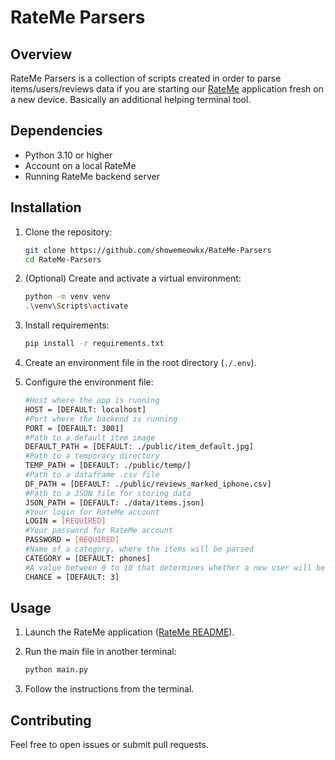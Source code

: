 # RateMe Parsers

## Overview

RateMe Parsers is a collection of scripts created in order to parse items/users/reviews data if you are starting our [RateMe](https://github.com/showemeowkx/RateMe) application fresh on a new device. Basically an additional helping terminal tool.

## Dependencies

- Python 3.10 or higher
- Account on a local RateMe
- Running RateMe backend server

## Installation

1. Clone the repository:

   ```bash
   git clone https://github.com/showemeowkx/RateMe-Parsers
   cd RateMe-Parsers
   ```

2. (Optional) Create and activate a virtual environment:

   ```bash
   python -m venv venv
   .\venv\Scripts\activate
   ```

3. Install requirements:

   ```bash
   pip install -r requirements.txt
   ```

4. Create an environment file in the root directory (`./.env`).
5. Configure the environment file:

   ```bash
   #Host where the app is running
   HOST = [DEFAULT: localhost]
   #Port where the backend is running
   PORT = [DEFAULT: 3001]
   #Path to a default item image
   DEFAULT_PATH = [DEFAULT: ./public/item_default.jpg]
   #Path to a temporary directory
   TEMP_PATH = [DEFAULT: ./public/temp/]
   #Path to a dataframe .csv file
   DF_PATH = [DEFAULT: ./public/reviews_marked_iphone.csv]
   #Path to a JSON file for storing data
   JSON_PATH = [DEFAULT: ./data/items.json]
   #Your login for RateMe account
   LOGIN = [REQUIRED]
   #Your password for RateMe account
   PASSWORD = [REQUIRED]
   #Name of a category, where the items will be parsed
   CATEGORY = [DEFAULT: phones]
   #A value between 0 to 10 that determines whether a new user will be created on parsing a review
   CHANCE = [DEFAULT: 3]
   ```

## Usage

1. Launch the RateMe application ([RateMe README](https://github.com/showemeowkx/RateMe?tab=readme-ov-file#-getting-started)).
2. Run the main file in another terminal:

   ```bash
   python main.py
   ```

3. Follow the instructions from the terminal.

## Contributing

Feel free to open issues or submit pull requests.
